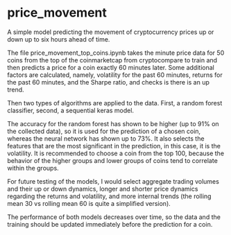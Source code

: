 # price_movement

A simple model predicting the movement of cryptocurrency prices up or down up to six hours ahead of time.

The file price_movement_top_coins.ipynb
takes the minute price data for 50 coins from the top of the coinmarketcap from cryptocompare to train and then predicts a price for a coin exactly 60 minutes later. 
Some additional factors are calculated, namely, volatility for the past 60 minutes, returns for the past 60 minutes, and the Sharpe ratio, and checks is there is an up trend. 

Then two types of algorithms are applied to the data. First, a random forest classifier, second, a sequential keras model. 

The accuracy for the random forest has shown to be higher (up to 91% on the collected data), so it is used for the prediction of a chosen coin, whereas the neural network has shown up to 73%. It also selects the features that are the most significant in the prediction, in this case, it is the volatility. It is recommended to choose a coin from the top 100, because the behavior of the higher groups and lower groups of coins tend to correlate within the groups. 

For future testing of the models, I would select aggregate trading volumes and their up or down dynamics, longer and shorter price dynamics regarding the returns and volatility, and more internal trends (the rolling mean 30 vs rolling mean 60 is quite a simplified version). 

The performance of both models decreases over time, so the data and the training should be updated immediately before the prediction for a coin.
